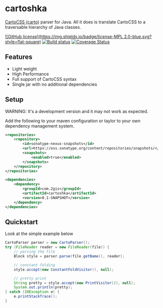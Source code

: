 # cartoshka

[CartoCSS (carto)](https://github.com/mapbox/carto) parser for Java. All it does is translate CartoCSS to a traversable hierarchy of Java classes.

[![GitHub license](https://img.shields.io/badge/license-MPL 2.0-blue.svg?style=flat-square)](LICENSE)
[![Build status](https://travis-ci.org/2gis/cartoshka.svg?branch=master)](https://travis-ci.org/2gis/cartoshka)
[![Coverage Status](https://coveralls.io/repos/2gis/cartoshka/badge.svg?branch=master&service=github)](https://coveralls.io/github/2gis/cartoshka?branch=master)

## Features

*   Light weight
*   High Performance
*   Full support of CartoCSS syntax
*   Single jar with no additional dependencies

## Setup
WARNING: It's a development version and it may not work as expected.

Add the following to your maven configuration or taylor to your own dependency management system.
```xml
<repositories>
    <repository>
        <id>sonatype-nexus-snapshots</id>
        <url>https://oss.sonatype.org/content/repositories/snapshots/</url>
        <snapshots>
            <enabled>true</enabled>
        </snapshots>
    </repository>
</repositories>
```
```xml
<dependencies>
    <dependency>
        <groupId>com.2gis</groupId>
        <artifactId>cartoshka</artifactId>
        <version>0.1-SNAPSHOT</version>
    </dependency>
</dependencies>
```

## Quickstart
Look at the simple example below
```Java
CartoParser parser = new CartoParser();
try (FileReader reader = new FileReader(file)) {
    // parsing the file
    Block style = parser.parse(file.getName(), reader);

    // constant folding
    style.accept(new ConstantFoldVisitor(), null);

    // pretty print
    String pretty = style.accept(new PrintVisitor(2), null);
    System.out.println(pretty);
} catch (IOException e) {
    e.printStackTrace();
}
```
